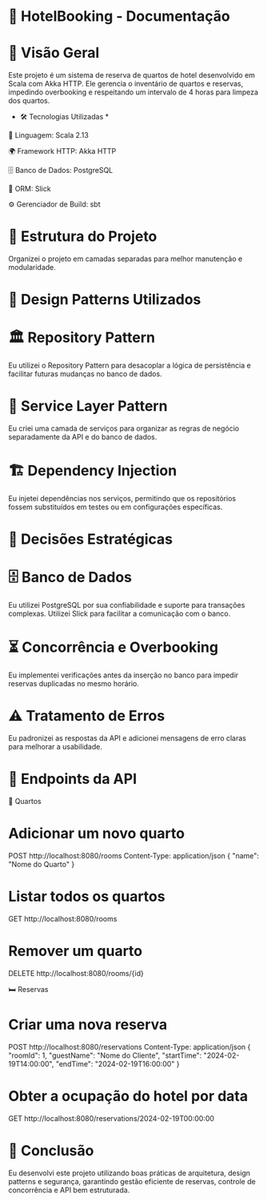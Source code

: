 # 📌 HotelBooking - Documentação

# 📖 Visão Geral

Este projeto é um sistema de reserva de quartos de hotel desenvolvido em Scala com Akka HTTP. Ele gerencia o inventário de quartos e reservas, impedindo overbooking e respeitando um intervalo de 4 horas para limpeza dos quartos.

* 🛠 Tecnologias Utilizadas * 

🚀 Linguagem: Scala 2.13

🌍 Framework HTTP: Akka HTTP

🗄️ Banco de Dados: PostgreSQL

🔗 ORM: Slick

⚙️ Gerenciador de Build: sbt

# 📌 Estrutura do Projeto

Organizei o projeto em camadas separadas para melhor manutenção e modularidade.

# 📌 Design Patterns Utilizados

# 🏛️ Repository Pattern

Eu utilizei o Repository Pattern para desacoplar a lógica de persistência e facilitar futuras mudanças no banco de dados.

# 🎯 Service Layer Pattern

Eu criei uma camada de serviços para organizar as regras de negócio separadamente da API e do banco de dados.

# 🏗️ Dependency Injection

Eu injetei dependências nos serviços, permitindo que os repositórios fossem substituídos em testes ou em configurações específicas.

# 📌 Decisões Estratégicas

# 🗄️ Banco de Dados

Eu utilizei PostgreSQL por sua confiabilidade e suporte para transações complexas. Utilizei Slick para facilitar a comunicação com o banco.

# ⏳ Concorrência e Overbooking

Eu implementei verificações antes da inserção no banco para impedir reservas duplicadas no mesmo horário.

# ⚠️ Tratamento de Erros

Eu padronizei as respostas da API e adicionei mensagens de erro claras para melhorar a usabilidade.

# 📌 Endpoints da API

🏨 Quartos

# Adicionar um novo quarto
POST http://localhost:8080/rooms
Content-Type: application/json
{
  "name": "Nome do Quarto"
}

# Listar todos os quartos
GET http://localhost:8080/rooms

# Remover um quarto
DELETE http://localhost:8080/rooms/{id}

🛏️ Reservas

# Criar uma nova reserva
POST http://localhost:8080/reservations
Content-Type: application/json
{
  "roomId": 1,
  "guestName": "Nome do Cliente",
  "startTime": "2024-02-19T14:00:00",
  "endTime": "2024-02-19T16:00:00"
}

# Obter a ocupação do hotel por data
GET http://localhost:8080/reservations/2024-02-19T00:00:00

# 📌 Conclusão

Eu desenvolvi este projeto utilizando boas práticas de arquitetura, design patterns e segurança, garantindo gestão eficiente de reservas, controle de concorrência e API bem estruturada.
